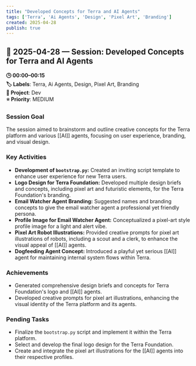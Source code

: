 ```yaml
---
title: "Developed Concepts for Terra and AI Agents"
tags: ['Terra', 'Ai Agents', 'Design', 'Pixel Art', 'Branding']
created: 2025-04-28
publish: true
---
```


## 📅 2025-04-28 — Session: Developed Concepts for Terra and AI Agents

**🕒 00:00–00:15**  
**🏷️ Labels**: Terra, Ai Agents, Design, Pixel Art, Branding  
**📂 Project**: Dev  
**⭐ Priority**: MEDIUM  


### Session Goal
The session aimed to brainstorm and outline creative concepts for the Terra platform and various [[AI]] agents, focusing on user experience, branding, and visual design.

### Key Activities
- **Development of `bootstrap.py`:** Created an inviting script template to enhance user experience for new Terra users.
- **Logo Design for Terra Foundation:** Developed multiple design briefs and concepts, including pixel art and futuristic elements, for the Terra Foundation's branding.
- **Email Watcher Agent Branding:** Suggested names and branding concepts to give the email watcher agent a professional yet friendly persona.
- **Profile Image for Email Watcher Agent:** Conceptualized a pixel-art style profile image for a light and alert vibe.
- **Pixel Art Robot Illustrations:** Provided creative prompts for pixel art illustrations of robots, including a scout and a clerk, to enhance the visual appeal of [[AI]] agents.
- **Dogfeeding Agent Concept:** Introduced a playful yet serious [[AI]] agent for maintaining internal system flows within Terra.

### Achievements
- Generated comprehensive design briefs and concepts for Terra Foundation's logo and [[AI]] agents.
- Developed creative prompts for pixel art illustrations, enhancing the visual identity of the Terra platform and its agents.

### Pending Tasks
- Finalize the `bootstrap.py` script and implement it within the Terra platform.
- Select and develop the final logo design for the Terra Foundation.
- Create and integrate the pixel art illustrations for the [[AI]] agents into their respective profiles.
